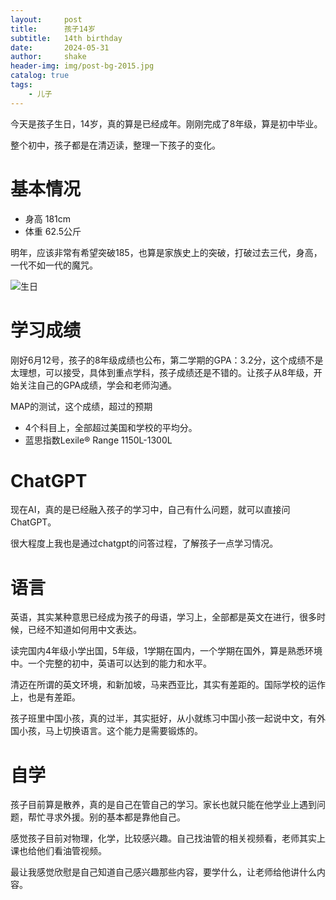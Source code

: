```yaml
---
layout:     post
title:      孩子14岁
subtitle:   14th birthday
date:       2024-05-31
author:     shake
header-img: img/post-bg-2015.jpg
catalog: true
tags:
    - 儿子
---
```


今天是孩子生日，14岁，真的算是已经成年。刚刚完成了8年级，算是初中毕业。

整个初中，孩子都是在清迈读，整理一下孩子的变化。

# 基本情况

* 身高 181cm
* 体重 62.5公斤

明年，应该非常有希望突破185，也算是家族史上的突破，打破过去三代，身高，一代不如一代的魔咒。

![生日](/img/2024/son/14.jpg "生日")

# 学习成绩

刚好6月12号，孩子的8年级成绩也公布，第二学期的GPA：3.2分，这个成绩不是太理想，可以接受，具体到重点学科，孩子成绩还是不错的。让孩子从8年级，开始关注自己的GPA成绩，学会和老师沟通。

MAP的测试，这个成绩，超过的预期

* 4个科目上，全部超过美国和学校的平均分。
* 蓝思指数Lexile® Range 1150L-1300L


# ChatGPT

现在AI，真的是已经融入孩子的学习中，自己有什么问题，就可以直接问ChatGPT。

很大程度上我也是通过chatgpt的问答过程，了解孩子一点学习情况。

# 语言

英语，其实某种意思已经成为孩子的母语，学习上，全部都是英文在进行，很多时候，已经不知道如何用中文表达。

读完国内4年级小学出国，5年级，1学期在国内，一个学期在国外，算是熟悉环境中。一个完整的初中，英语可以达到的能力和水平。

清迈在所谓的英文环境，和新加坡，马来西亚比，其实有差距的。国际学校的运作上，也是有差距。

孩子班里中国小孩，真的过半，其实挺好，从小就练习中国小孩一起说中文，有外国小孩，马上切换语言。这个能力是需要锻炼的。

# 自学

孩子目前算是散养，真的是自己在管自己的学习。家长也就只能在他学业上遇到问题，帮忙寻求外援。别的基本都是靠他自己。

感觉孩子目前对物理，化学，比较感兴趣。自己找油管的相关视频看，老师其实上课也给他们看油管视频。

最让我感觉欣慰是自己知道自己感兴趣那些内容，要学什么，让老师给他讲什么内容。



